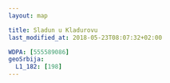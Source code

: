 ```yaml
---
layout: map

title: Sladun u Kladurovu
last_modified_at: 2018-05-23T08:07:32+02:00

WDPA: [555589086]
geoSrbija:
  L1_182: [198]
---
```

